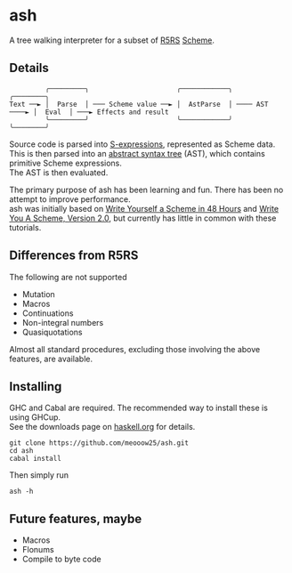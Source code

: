 # ash

A tree walking interpreter for a subset of [R5RS](https://schemers.org/Documents/Standards/R5RS/)
[Scheme](https://en.wikipedia.org/wiki/Scheme_(programming_language)).

## Details

```
         ╭─────────╮                      ╭────────────╮                ╭────────╮
Text ──► │  Parse  │ ─── Scheme value ──► │  AstParse  │ ──── AST ────► │  Eval  │ ───► Effects and result
         ╰─────────╯                      ╰────────────╯                ╰────────╯
```

Source code is parsed into [S-expressions](https://en.wikipedia.org/wiki/S-expression), represented as Scheme data.  
This is then parsed into an [abstract syntax tree](https://en.wikipedia.org/wiki/Abstract_syntax_tree) (AST), which
contains primitive Scheme expressions.  
The AST is then evaluated.

The primary purpose of ash has been learning and fun. There has been no attempt to improve performance.  
ash was initially based on [Write Yourself a Scheme in 48 Hours](https://en.wikibooks.org/wiki/Write_Yourself_a_Scheme_in_48_Hours)
and [Write You A Scheme, Version 2.0](https://wespiser.com/writings/wyas/00_overview.html), but currently has little in common with
these tutorials.

## Differences from R5RS

The following are not supported

* Mutation
* Macros
* Continuations
* Non-integral numbers
* Quasiquotations

Almost all standard procedures, excluding those involving the above features, are available.

## Installing

GHC and Cabal are required. The recommended way to install these is using GHCup.  
See the downloads page on [haskell.org](https://www.haskell.org/downloads/) for details.

```
git clone https://github.com/meooow25/ash.git
cd ash
cabal install
```

Then simply run
```
ash -h
```

## Future features, maybe

* Macros
* Flonums
* Compile to byte code
